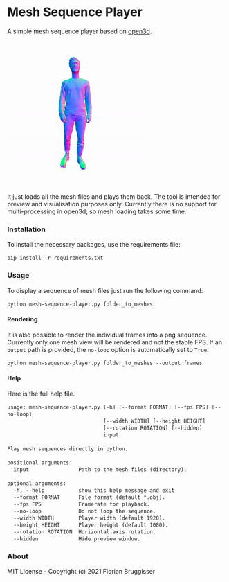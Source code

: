 # Mesh Sequence Player
A simple mesh sequence player based on [open3d](https://github.com/intel-isl/Open3D).

![person](readme/person_square.gif)

It just loads all the mesh files and plays them back. The tool is intended for preview and visualisation purposes only. Currently there is no support for multi-processing in open3d, so mesh loading takes some time.

### Installation
To install the necessary packages, use the requirements file:

```
pip install -r requirements.txt
```

### Usage
To display a sequence of mesh files just run the following command:

```
python mesh-sequence-player.py folder_to_meshes
```

#### Rendering
It is also possible to render the individual frames into a png sequence. Currently only one mesh view will be rendered and not the stable FPS. If an `output` path is provided, the `no-loop` option is automatically set to `True`.

```
python mesh-sequence-player.py folder_to_meshes --output frames
```

#### Help
Here is the full help file.

```
usage: mesh-sequence-player.py [-h] [--format FORMAT] [--fps FPS] [--no-loop]
                               [--width WIDTH] [--height HEIGHT]
                               [--rotation ROTATION] [--hidden]
                               input

Play mesh sequences directly in python.

positional arguments:
  input                Path to the mesh files (directory).

optional arguments:
  -h, --help           show this help message and exit
  --format FORMAT      File format (default *.obj).
  --fps FPS            Framerate for playback.
  --no-loop            Do not loop the sequence.
  --width WIDTH        Player width (default 1920).
  --height HEIGHT      Player height (default 1080).
  --rotation ROTATION  Horizontal axis rotation.
  --hidden             Hide preview window.
```

### About
MIT License - Copyright (c) 2021 Florian Bruggisser

